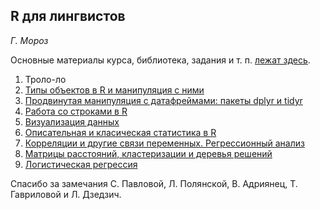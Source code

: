 ## R для лингвистов
*Г. Мороз*

Основные материалы курса, библиотека, задания и т. п. [лежат здесь](http://r-for-linguists.wikispaces.com/).

1. Троло-ло
  1. [Типы объектов в R и манипуляция с ними](https://github.com/agricolamz/hse-r-for-linguists/raw/master/1.%20Data%20manipulation/data_manipulation.pdf)
  2. [Продвинутая манипуляция с датафреймами: пакеты dplyr и tidyr](https://github.com/agricolamz/hse-r-for-linguists/raw/master/1.2%20Advanced%20data%20manipulation%20with%20dplyr/advanced_data_manipulation.pdf)
2. [Работа со строками в R](https://github.com/agricolamz/hse-r-for-linguists/raw/master/2.%20Work%20with%20strings/working_with_strings.pdf)
3. [Визуализация данных](https://github.com/agricolamz/hse-r-for-linguists/raw/master/3.%20Data%20visualization/Data%20Visualization.pdf)
4. [Описательная и класическая статистика в R](https://github.com/agricolamz/hse-r-for-linguists/raw/master/4.%20Descriptive%20statistics/descriptive_and_simple_statistics.pdf)
5. [Корреляции и другие связи переменных. Регрессионный анализ](https://github.com/agricolamz/hse-r-for-linguists/raw/master/5.%20Corelation%20and%20regression/correlation_regressions.pdf)
6. [Матрицы расстояний, кластеризации и деревья решений](https://github.com/agricolamz/hse-r-for-linguists/raw/master/6.%20Сlustering,%20decision%20trees/clustering,_decision_trees.pdf)
7. [Логистическая регрессия](https://github.com/agricolamz/hse-r-for-linguists/raw/master/7.%20Logistic%20regression/logisticregression.pdf)


Спасибо за замечания С. Павловой, Л. Полянской, В. Адриянец, Т. Гавриловой и Л. Дзедзич.